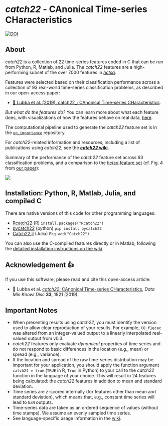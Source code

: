 # _catch22_ - CAnonical Time-series CHaracteristics

[![DOI](https://zenodo.org/badge/146194807.svg)](https://zenodo.org/badge/latestdoi/146194807)

## About

_catch22_ is a collection of 22 time-series features coded in C that can be run from Python, R, Matlab, and Julia.
The _catch22_ features are a high-performing subset of the over 7000 features in [_hctsa_](https://github.com/benfulcher/hctsa).

Features were selected based on their classification performance across a collection of 93 real-world time-series classification problems, as described in our open-access paper:
- [&#x1F4D7; Lubba et al. (2019). catch22_: CAnonical Time-series CHaracteristics](https://doi.org/10.1007/s10618-019-00647-x).

_But what do the features do?_
You can learn more about what each feature does, with visualizations of how the features behave on real data, [here](https://feature-based-time-series-analys.gitbook.io/catch22-features/).

The computational pipeline used to generate the _catch22_ feature set is in the [`op_importance`](https://github.com/chlubba/op_importance) repository.

For _catch22_-related information and resources, including a list of publications using _catch22_, see the [___catch22_ wiki__](https://github.com/DynamicsAndNeuralSystems/catch22/wiki).

Summary of the performance of the _catch22_ feature set across 93 classification problems, and a comparison to the [_hctsa_ feature set](https://github.com/benfulcher/hctsa) (cf. Fig. 4 from [our paper](https://doi.org/10.1007/s10618-019-00647-x)):

![](img/PerformanceComparisonFig4.png)

## Installation: Python, R, Matlab, Julia, and compiled C

There are native versions of this code for other programming languages:

- [Rcatch22](https://github.com/hendersontrent/Rcatch22) (R) `install.packages("Rcatch22")`
- [pycatch22](https://github.com/DynamicsAndNeuralSystems/pycatch22) (python) `pip install pycatch22`
- [Catch22.jl](https://github.com/brendanjohnharris/Catch22.jl) (Julia) `Pkg.add("Catch22")`

You can also use the C-compiled features directly or in Matlab, following the [detailed installation instructions on the wiki](https://github.com/DynamicsAndNeuralSystems/catch22/wiki/Installation-and-Testing).

## Acknowledgement :+1:

If you use this software, please read and cite this open-access article:

- &#x1F4D7; Lubba et al. [_catch22_: CAnonical Time-series CHaracteristics](https://doi.org/10.1007/s10618-019-00647-x), _Data Min Knowl Disc_ __33__, 1821 (2019).


## Important Notes

- When presenting results using _catch22_, you must identify the version used to allow clear reproduction of your results. For example, `CO_f1ecac` was altered from an integer-valued output to a linearly interpolated real-valued output from v0.3.
- _catch22_ features only evaluate _dynamical_ properties of time series and do not respond to basic differences in the location (e.g., mean) or spread (e.g., variance).
- If the location and spread of the raw time-series distribution may be important for your application, you should apply the function argument `catch24 = true` (`TRUE` in R, `True` in Python) to your call to the _catch22_ function in the language of your choice. This will result in 24 features being calculated: the _catch22_ features in addition to mean and standard deviation.
- Time series are _z_-scored internally (for features other than mean and standard deviation), which means that, e.g., constant time series will lead to `NaN` outputs.
- Time-series data are taken as an ordered sequence of values (without time stamps). We assume an evenly sampled time series.
- See language-specific usage information in the [wiki](https://github.com/DynamicsAndNeuralSystems/catch22/wiki/Installation-and-Testing).
